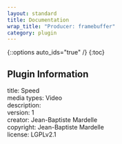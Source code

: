 ```yaml
---
layout: standard
title: Documentation
wrap_title: "Producer: framebuffer"
category: plugin
---
```

{::options auto_ids="true" /}
{:toc}

## Plugin Information

title: Speed  
media types:
Video  
description:   
version: 1  
creator: Jean-Baptiste Mardelle  
copyright: Jean-Baptiste Mardelle  
license: LGPLv2.1  
